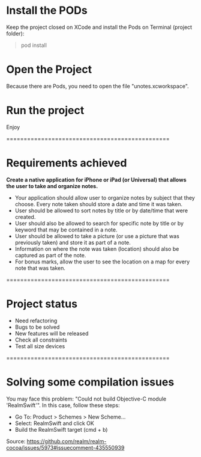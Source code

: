 # Install the PODs
Keep the project closed on XCode and install the Pods on Terminal (project folder):
> pod install

# Open the Project
Because there are Pods, you need to open the file "unotes.xcworkspace".

# Run the project
Enjoy


===============================================
# Requirements achieved
**Create a native application for iPhone or iPad (or Universal) that allows the user to take and organize notes.**

- Your application should allow user to organize notes by subject that they choose. Every note taken should store a date and time it was taken.
- User should be allowed to sort notes by title or by date/time that were created.
- User should also be allowed to search for specific note by title or by keyword that may be contained in a note.
- User should be allowed to take a picture (or use a picture that was previously taken) and store it as part of a note.
- Information on where the note was taken (location) should also be captured as part of the note.
- For bonus marks, allow the user to see the location on a map for every note that was taken.

===============================================
# Project status
- Need refactoring
- Bugs to be solved
- New features will be released
- Check all constraints
- Test all size devices

===============================================
# Solving some compilation issues
You may face this problem: "Could not build Objective-C module 'RealmSwift'". In this case, follow these steps:
- Go To: Product > Schemes > New Scheme...
- Select: RealmSwift and click OK
- Build the RealmSwift target (cmd + b)

Source: https://github.com/realm/realm-cocoa/issues/5973#issuecomment-435550939
